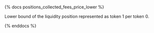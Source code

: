 {% docs positions_collected_fees_price_lower %}

Lower bound of the liquidity position represented as token 1 per token 0.

{% enddocs %}